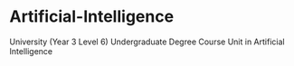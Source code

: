 # Artificial-Intelligence

University (Year 3 Level 6) Undergraduate Degree Course Unit in Artificial Intelligence
